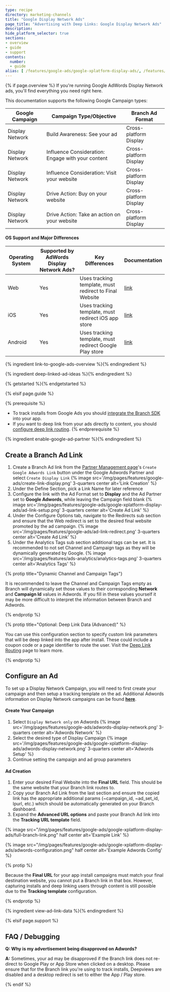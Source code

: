 ```yaml
---
type: recipe
directory: marketing-channels
title: "Google Display Network Ads"
page_title: "Advertising with Deep Links: Google Display Network Ads"
description:
hide_platform_selector: true
sections:
- overview
- guide
- support
contents:
  number:
  - guide
alias: [ /features/google-ads/google-xplatform-display-ads/, /features/google-ads/google-xplatform-display-ads/overview/, /features/google-xplatform-display-ads/guide/, /features/google-ads/google-xplatform-display-ads/support/ ]
---
```


{% if page.overview %}
If you're running Google AdWords Display Network ads, you'll find everything you need right here.

This documentation supports the following Google Campaign types:

Google Campaign | Campaign Type/Objective | Branch Ad Format
--- | --- | ---
Display Network | Build Awareness: See your ad | Cross-platform Display
Display Network | Influence Consideration: Engage with your content | Cross-platform Display
Display Network | Influence Consideration: Visit your website | Cross-platform Display
Display Network | Drive Action: Buy on your website | Cross-platform Display
Display Network | Drive Action: Take an action on your website | Cross-platform Display

#### OS Support and Major Differences

Operating System | Supported by AdWords Display Network Ads? | Key Differences | Documentation
--- | --- | --- | ---
Web | Yes | Uses tracking template, must redirect to Final Website | [link]({{base.url}}/marketing-channels/google-xplatform-display-ads/guide)
iOS | Yes | Uses tracking template, must redirect iOS app store | [link]({{base.url}}/marketing-channels/google-xplatform-display-ads/guide)
Android | Yes | Uses tracking template, must redirect Google Play store | [link]({{base.url}}/marketing-channels/google-xplatform-display-ads/guide)

{% ingredient link-to-google-ads-overview %}{% endingredient %}

{% ingredient deep-linked-ad-ideas %}{% endingredient %}

{% getstarted %}{% endgetstarted %}

{% elsif page.guide %}

{% prerequisite %}
- To track installs from Google Ads you should [integrate the Branch SDK]({{base.url}}/getting-started/sdk-integration-guide) into your app.
- If you want to deep link from your ads directly to content, you should [configure deep link routing]({{base.url}}/getting-started/deep-link-routing).
{% endprerequisite %}

{% ingredient enable-google-ad-partner %}{% endingredient %}

## Create a Branch Ad Link

1. Create a Branch Ad link from the [Partner Management page](https://dashboard.branch.io/ads/partner-management)'s `Create Google Adwords Link` button under the Google Adwords Partner and select `Create Display Link`
{% image src='/img/pages/features/google-ads/create-link-display.png' 3-quarters center alt='Link Creation' %}
1. Under the Define Section, pick a Link Name for later reference
1. Configure the link with the Ad Format set to **Display** and the Ad Partner set to **Google Adwords**, while leaving the Campaign field blank
{% image src='/img/pages/features/google-ads/google-xplatform-display-ads/ad-link-setup.png' 3-quarters center alt='Create Ad Link' %}
1. Under the Configure Options tab, navigate to the Redirects sub section and ensure that the Web redirect is set to the desired final website promoted by the ad campaign.
{% image src='/img/pages/features/google-ads/ad-link-redirect.png' 3-quarters center alt='Create Ad Link' %}
1. Under the Analytics Tags sub section additional tags can be set. It is recommended to not set Channel and Campaign tags as they will be dynamically generated by Google.
{% image src='/img/pages/features/ads-analytics/analytics-tags.png' 3-quarters center alt='Analytics Tags' %}

{% protip title="Dynamic Channel and Campaign Tags"}

It is recommended to leave the Channel and Campaign Tags empty as Branch will dynamically set those values to their corresponding **Network** and **Campaign Id** values in Adwords. If you fill in these values yourself it may be more difficult to interpret the information between Branch and Adwords.

{% endprotip %}

{% protip title="Optional: Deep Link Data (Advanced)" %}

You can use this configuration section to specify custom link parameters that will be deep linked into the app after install. These could include a coupon code or a page identifier to route the user. Visit the [Deep Link Routing]({{base.url}}/getting-started/deep-link-routing) page to learn more.

{% endprotip %}

## Configure an Ad

To set up a Display Network Campaign, you will need to first create your campaign and then setup a tracking template on the ad. Additional Adwords information on Display Network campaigns can be found **[here](https://support.google.com/adwords/answer/6340468?hl=en)**.

#### Create Your Campaign

1. Select `Display Network only` on Adwords
{% image src='/img/pages/features/google-ads/adwords-display-network.png' 3-quarters center alt='Adwords Network' %}
1. Select the desired type of Display Campaign
{% image src='/img/pages/features/google-ads/google-xplatform-display-ads/adwords-display-network.png' 3-quarters center alt='Adwords Setup' %}
1. Continue setting the campaign and ad group parameters

#### Ad Creation

1. Enter your desired Final Website into the **Final URL** field. This should be the same website that your Branch link routes to.
1. Copy your Branch Ad Link from the last section and ensure the copied link has the appropriate additional params (~campaign_id, ~ad_set_id, lpurl, etc.) which should be automatically generated on your Branch dashboard.
1. Expand the **Advanced URL options** and paste your Branch Ad link into the **Tracking URL template** field.

{% image src="/img/pages/features/google-ads/google-xplatform-display-ads/full-branch-link.png" half center alt='Example Link' %}

{% image src="/img/pages/features/google-ads/google-xplatform-display-ads/adwords-configuration.png" half center alt='Example Adwords Config' %}

{% protip %}

Because the **Final URL** for your app install campaigns must match your final destination website, you cannot put a Branch link in that box. However, capturing installs and deep linking users through content is still possible due to the **Tracking template** configuration.

{% endprotip %}

{% ingredient view-ad-link-data %}{% endingredient %}

{% elsif page.support %}

## FAQ / Debugging

**Q: Why is my advertisement being disapproved on Adwords?**

**A:** Sometimes, your ad may be disapproved if the Branch link does not re-direct to Google Play or App Store when clicked on a desktop. Please ensure that for the Branch link you're using to track installs, Deepviews are disabled and a desktop redirect is set to either the App / Play store.

{% endif %}

